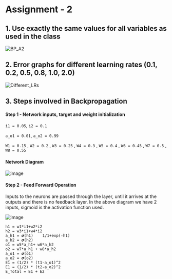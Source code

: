 # Assignment - 2

## 1. Use exactly the same values for all variables as used in the class

![BP_A2](https://user-images.githubusercontent.com/6522987/135614643-31d850bf-3610-4fce-beba-777a7c685cc8.png)


## 2. Error graphs for different learning rates (0.1, 0.2, 0.5, 0.8, 1.0, 2.0)

![Different_LRs](https://user-images.githubusercontent.com/6522987/135614909-2bc8e980-0de5-4150-af72-8446c943ad28.png)


## 3. Steps involved in Backpropagation

  #### Step 1 - Network inputs, target and weight initialization 
  
  `i1 = 0.05`, `i2 = 0.1`
  
  `a_o1 = 0.01`, `a_o2 = 0.99`
  
  `W1 = 0.15` , `W2 = 0.2` , `W3 = 0.25` , `W4 = 0.3` , `W5 = 0.4` , `W6 = 0.45` , `W7 = 0.5` , `W8 = 0.55`
  

#### Network Diagram

![image](https://user-images.githubusercontent.com/6522987/135616790-b7c714d3-f873-4773-b2f4-1cee0ec8e4d6.png)

#### Step 2 - Feed Forward Operation 
  
Inputs to the neurons are passed through the layer, until it arrives at the outputs and there is no feedback layer. In the above diagram we have 2 inputs, sigmoid is the activation function used.

![image](https://user-images.githubusercontent.com/6522987/135621028-41ee2462-b339-443b-9ec8-66b8fde3753b.png)


  
  
  
  
    h1 = w1*i1+w2*i2
    h2 = w3*i1+w4*i2	
    a_h1 = 𝝈(h1)	1/1+exp(-h1)	
    a_h2 = 𝝈(h2)		
    o1 = w5*a_h1+ w6*a_h2		
    o2 = w7*a_h1 + w8*a_h2		
    a_o1 = 𝝈(o1)		
    a_o2 = 𝝈(o2)		
    E1 = (1/2) * (t1-a_o1)^2 		
    E1 = (1/2) * (t2-a_o2)^2 		
    E_Total = E1 + E2		

